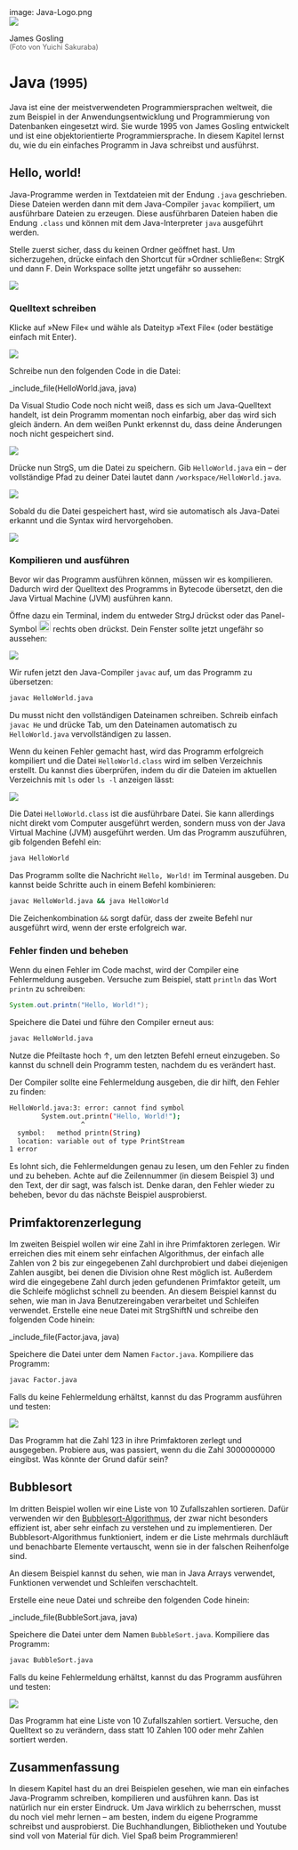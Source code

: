 <div class='meta'>
image: Java-Logo.png
</div>

<div class='floatright mt-5' style='width: 12em;'>
    <img src='gosling.webp'>
    <p>
      James Gosling<br>
      <span style='font-size: 90%; opacity: 0.7;'>(Foto von Yuichi Sakuraba)</span>
    </p>
</div>

# Java <span style='font-size: 80%;'>(1995)</span>

<p class='abstract'>
Java ist eine der meistverwendeten Programmiersprachen weltweit, die zum Beispiel in der Anwendungsentwicklung und Programmierung von Datenbanken eingesetzt  wird. Sie wurde 1995 von James Gosling entwickelt und ist eine objektorientierte Programmiersprache. In diesem Kapitel lernst du, wie du ein einfaches Programm in Java schreibst und ausführst.
</p>

<!--
## Eigenschaften

- **Objektorientierung**: Java ist eine objektorientierte Programmiersprache, die auf der Verwendung von Objekten und Klassen basiert.
- **Plattformunabhängigkeit**: Java-Programme können auf verschiedenen Betriebssystemen und Plattformen ausgeführt werden.
- **Sicherheit**: Java bietet eine Vielzahl von Sicherheitsfunktionen, die es ermöglichen, sichere Anwendungen zu entwickeln.
- **Performance**: Java ist eine der schnellsten Programmiersprachen und wird häufig für rechenintensive Anwendungen eingesetzt.
- **Community**: Java hat eine aktive und engagierte Community, die eine Vielzahl von Bibliotheken und Frameworks entwickelt hat.
- **Vielseitigkeit**: Java wird in vielen Bereichen eingesetzt, darunter Anwendungsentwicklung, Webentwicklung und Datenbankprogrammierung.
-->

## Hello, world!

Java-Programme werden in Textdateien mit der Endung `.java` geschrieben. Diese Dateien werden dann mit dem Java-Compiler `javac` kompiliert, um ausführbare Dateien zu erzeugen. Diese ausführbaren Dateien haben die Endung `.class` und können mit dem Java-Interpreter `java` ausgeführt werden.

Stelle zuerst sicher, dass du keinen Ordner geöffnet hast. Um sicherzugehen, drücke einfach den Shortcut für »Ordner schließen«: <span class='key'>Strg</span><span class='key'>K</span> und dann <span class='key'>F</span>. Dein Workspace sollte jetzt ungefähr so aussehen:

<img class='full' src='fresh-start.webp'>

### Quelltext schreiben

Klicke auf »New File« und wähle als Dateityp »Text File« (oder bestätige einfach mit <span class='key'>Enter</span>).

<img class='full' src='choose-filename.webp'>

Schreibe nun den folgenden Code in die Datei:

_include_file(HelloWorld.java, java)

Da Visual Studio Code noch nicht weiß, dass es sich um Java-Quelltext handelt, ist dein Programm momentan noch einfarbig, aber das wird sich gleich ändern. An dem weißen Punkt erkennst du, dass deine Änderungen noch nicht gespeichert sind.

<img class='full' src='no-syntax-highlighting.webp'>

Drücke nun <span class='key'>Strg</span><span class='key'>S</span>, um die Datei zu speichern. Gib `HelloWorld.java` ein – der vollständige Pfad zu deiner Datei lautet dann `/workspace/HelloWorld.java`.

<img class='full' src='enter-filename.webp'>

Sobald du die Datei gespeichert hast, wird sie automatisch als Java-Datei erkannt und die Syntax wird hervorgehoben.

<img class='full' src='syntax-highlighting.webp'>

### Kompilieren und ausführen

Bevor wir das Programm ausführen können, müssen wir es kompilieren.
Dadurch wird der Quelltext des Programms in Bytecode übersetzt, den die Java Virtual Machine (JVM) ausführen kann.

Öffne dazu ein Terminal, indem du entweder <span class='key'>Strg</span><span class='key'>J</span> drückst oder das Panel-Symbol <img src='../basics/panel.webp' style='border-radius: 4px; height: 1.5em;'> rechts oben drückst. Dein Fenster sollte jetzt ungefähr so aussehen:

<img class='full' src='code-with-terminal.webp'>

Wir rufen jetzt den Java-Compiler `javac` auf, um das Programm zu übersetzen:

```bash
javac HelloWorld.java
```

<div class='hint'>
Du musst nicht den vollständigen Dateinamen schreiben. Schreib einfach <code>javac He</code> und drücke <span class='key'>Tab</span>, um den Dateinamen automatisch zu <code>HelloWorld.java</code> vervollständigen zu lassen.
</div>

Wenn du keinen Fehler gemacht hast, wird das Programm erfolgreich kompiliert und die Datei `HelloWorld.class` wird im selben Verzeichnis erstellt. Du kannst dies überprüfen, indem du dir die Dateien im aktuellen Verzeichnis mit `ls` oder `ls -l` anzeigen lässt:

<img class='full' src='ls.webp'>

Die Datei `HelloWorld.class` ist die ausführbare Datei. Sie kann allerdings nicht direkt vom Computer ausgeführt werden, sondern muss von der Java Virtual Machine (JVM) ausgeführt werden.
Um das Programm auszuführen, gib folgenden Befehl ein:

```bash
java HelloWorld
```

Das Programm sollte die Nachricht `Hello, World!` im Terminal ausgeben. Du kannst beide Schritte auch in einem Befehl kombinieren:

```bash
javac HelloWorld.java && java HelloWorld
```

<div class='hint'>
Die Zeichenkombination <code>&amp;&amp;</code> sorgt dafür, dass der zweite Befehl nur ausgeführt wird, wenn der erste erfolgreich war.
</div>

### Fehler finden und beheben

Wenn du einen Fehler im Code machst, wird der Compiler eine Fehlermeldung ausgeben. Versuche zum Beispiel, statt `println` das Wort `printn` zu schreiben:

```java
System.out.printn("Hello, World!");
```

Speichere die Datei und führe den Compiler erneut aus:

```bash
javac HelloWorld.java
```

<div class='hint'>
Nutze die Pfeiltaste hoch <span class='key'>↑</span>, um den letzten Befehl erneut einzugeben. So kannst du schnell dein Programm testen, nachdem du es verändert hast.
</div>

Der Compiler sollte eine Fehlermeldung ausgeben, die dir hilft, den Fehler zu finden:

```bash
HelloWorld.java:3: error: cannot find symbol
        System.out.printn("Hello, World!");
                  ^
  symbol:   method printn(String)
  location: variable out of type PrintStream
1 error
```

Es lohnt sich, die Fehlermeldungen genau zu lesen, um den Fehler zu finden und zu beheben. Achte auf die Zeilennummer (in diesem Beispiel 3) und den Text, der dir sagt, was falsch ist. Denke daran, den Fehler wieder zu beheben, bevor du das nächste Beispiel ausprobierst.

## Primfaktorenzerlegung

Im zweiten Beispiel wollen wir eine Zahl in ihre Primfaktoren zerlegen.
Wir erreichen dies mit einem sehr einfachen Algorithmus, der einfach alle Zahlen von 2 bis zur eingegebenen Zahl durchprobiert und dabei diejenigen Zahlen ausgibt, bei denen die Division ohne Rest möglich ist. Außerdem wird die eingegebene Zahl durch jeden gefundenen Primfaktor geteilt, um die Schleife möglichst schnell zu beenden. An diesem Beispiel kannst du sehen, wie man in Java Benutzereingaben verarbeitet und Schleifen verwendet.
Erstelle eine neue Datei mit <span class='key'>Strg</span><span class='key'>Shift</span><span class='key'>N</span> und schreibe den folgenden Code hinein:

_include_file(Factor.java, java)

Speichere die Datei unter dem Namen `Factor.java`. Kompiliere das Programm:

```bash
javac Factor.java
```

Falls du keine Fehlermeldung erhältst, kannst du das Programm ausführen und testen:

<img class='full' src='try-factor.webp'>

Das Programm hat die Zahl 123 in ihre Primfaktoren zerlegt und ausgegeben. Probiere aus, was passiert, wenn du die Zahl 3000000000 eingibst. Was könnte der Grund dafür sein?

## Bubblesort

Im dritten Beispiel wollen wir eine Liste von 10 Zufallszahlen sortieren. Dafür verwenden wir den [Bubblesort-Algorithmus](https://de.wikipedia.org/wiki/Bubblesort), der zwar nicht besonders effizient ist, aber sehr einfach zu verstehen und zu implementieren. Der Bubblesort-Algorithmus funktioniert, indem er die Liste mehrmals durchläuft und benachbarte Elemente vertauscht, wenn sie in der falschen Reihenfolge sind.

An diesem Beispiel kannst du sehen, wie man in Java Arrays verwendet, Funktionen verwendet und Schleifen verschachtelt.

Erstelle eine neue Datei und schreibe den folgenden Code hinein:

_include_file(BubbleSort.java, java)

Speichere die Datei unter dem Namen `BubbleSort.java`. Kompiliere das Programm:

```bash
javac BubbleSort.java
```
Falls du keine Fehlermeldung erhältst, kannst du das Programm ausführen und testen:

<img class='full' src='bubblesort.webp'>

Das Programm hat eine Liste von 10 Zufallszahlen sortiert. Versuche, den Quelltext so zu verändern, dass statt 10 Zahlen 100 oder mehr Zahlen sortiert werden.

## Zusammenfassung

In diesem Kapitel hast du an drei Beispielen gesehen, wie man ein einfaches Java-Programm schreiben, kompilieren und ausführen kann. Das ist natürlich nur ein erster Eindruck. Um Java wirklich zu beherrschen, musst du noch viel mehr lernen – am besten, indem du eigene Programme schreibst und ausprobierst. Die Buchhandlungen, Bibliotheken und Youtube sind voll von Material für dich. Viel Spaß beim Programmieren!
